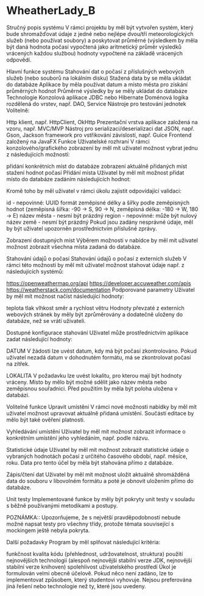 # WheatherLady_B

Stručný popis systému V rámci projektu by měl být vytvořen systém, který bude shromažďovat údaje z jedné nebo nejlépe dvou/tří meteorologických služeb (nebo používat soubory) a poskytovat průměrné (výsledkem by měla být daná hodnota počasí vypočtená jako aritmetický průměr výsledků vrácených každou službou) hodnoty vypočtené na základě vrácených odpovědí.

Hlavní funkce systému Stahování dat o počasí z příslušných webových služeb (nebo souborů na lokálním disku) Stažená data by se měla ukládat do databáze Aplikace by měla používat datum a místo města pro získání průměrných hodnot Průměrné výsledky by se měly ukládat do databáze Technologie Konzolová aplikace JDBC nebo Hibernate Doménová logika rozdělená do vrstev, např. DAO, Service Nástroje pro testování jednotek Volitelně:

Http klient, např. HttpClient, OkHttp Prezentační vrstva aplikace založená na vzoru, např. MVC/MVP Nástroj pro serializaci/deserializaci dat JSON, např. Gson, Jackson framework pro vstřikování závislostí, např. Guice Frontend založený na JavaFX Funkce Uživatelské rozhraní V rámci konzolového/grafického zobrazení by měl mít uživatel možnost vybrat jednu z následujících možností:

přidání konkrétních míst do databáze zobrazení aktuálně přidaných míst stažení hodnot počasí Přidání místa Uživatel by měl mít možnost přidat místo do databáze zadáním následujících hodnot:

Kromě toho by měl uživatel v rámci úkolu zajistit odpovídající validaci:

id - nepovinné: UUID formát zeměpisné délky a šířky podle zeměpisných hodnot (zeměpisná šířka: -90 -> S, 90 -> N, zeměpisná délka: -180 -> W, 180 -> E) název města - nesmí být prázdný region - nepovinné: může být nulový název země - nesmí být prázdný Pokud jsou zadány nesprávné údaje, měl by být uživatel upozorněn prostřednictvím příslušné zprávy.

Zobrazení dostupných míst Výběrem možnosti v nabídce by měl mít uživatel možnost zobrazit všechna místa zadaná do databáze.

Stahování údajů o počasí Stahování údajů o počasí z externích služeb V rámci této možnosti by měl mít uživatel možnost stahovat údaje např. z následujících systémů:

https://openweathermap.org/api https://developer.accuweather.com/apis https://weatherstack.com/documentation Podporované parametry Uživatel by měl mít možnost načíst následující hodnoty:

teplota tlak vlhkost směr a rychlost větru Hodnoty převzaté z externích webových stránek by měly být zprůměrovány a dodatečně uloženy do databáze, než se vrátí uživateli.

Dostupné konfigurace stahování Uživatel může prostřednictvím aplikace zadat následující hodnoty:

DATUM V žádosti lze uvést datum, kdy má být počasí zkontrolováno. Pokud uživatel nezadá datum v dohodnutém formátu, má se zkontrolovat počasí na zítřek.

LOKALITA V požadavku lze uvést lokalitu, pro kterou mají být hodnoty vráceny. Místo by mělo být možné sdělit jako název města nebo zeměpisnou souřadnici. Před použitím by měla být poloha uložena v databázi.

Volitelné funkce Upravit umístění V rámci nové možnosti nabídky by měl mít uživatel možnost upravovat aktuálně přidaná umístění. Součástí editace by mělo být také ověření platnosti.

Vyhledávání umístění Uživatel by měl mít možnost zobrazit informace o konkrétním umístění jeho vyhledáním, např. podle názvu.

Statistické údaje Uživatel by měl mít možnost zobrazit statistické údaje o vybraných hodnotách počasí z určitého časového období, např. měsíce, roku. Data pro tento účel by měla být stahována přímo z databáze.

Zápis/čtení dat Uživatel by měl mít možnost uložit aktuálně shromážděná data do souboru v libovolném formátu a poté je obnovit uložením přímo do databáze.

Unit testy Implementované funkce by měly být pokryty unit testy v souladu s běžně používanými metodikami a postupy.

POZNÁMKA:: Upozorňujeme, že s největší pravděpodobností nebude možné napsat testy pro všechny třídy, protože témata související s mockingem ještě nebyla pokryta.

Další požadavky Program by měl splňovat následující kritéria:

funkčnost kvalita kódu (přehlednost, udržovatelnost, struktura) použití nejnovějších technologií (alespoň nejnovější stabilní verze JDK, nejnovější stabilní verze knihoven) spolehlivost uživatelského prostředí Úkol je formulován velmi obecně účelově. Pokud něco není zadáno, lze to implementovat způsobem, který studentovi vyhovuje. Nejsou preferována jiná řešení nebo technologie než ty, které jsou uvedeny.





